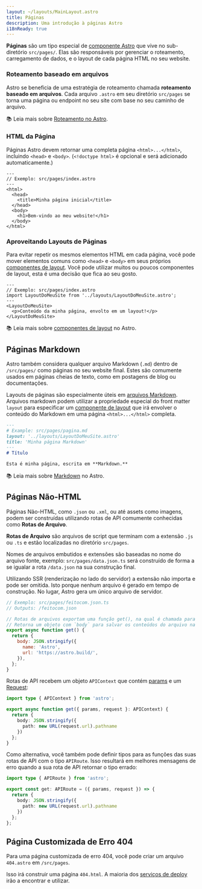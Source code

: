 ```yaml
---
layout: ~/layouts/MainLayout.astro
title: Páginas
description: Uma introdução à páginas Astro
i18nReady: true
---
```


**Páginas** são um tipo especial de [componente Astro](/pt-BR/core-concepts/astro-components/) que vive no sub-diretório  `src/pages/`. Elas são responsáveis por gerenciar o roteamento, carregamento de dados, e o layout de cada página HTML no seu website.

### Roteamento baseado em arquivos

Astro se beneficia de uma estratégia de roteamento chamada **roteamento baseado em arquivos**. Cada arquivo `.astro` em seu diretório `src/pages` se torna uma página ou endpoint no seu site com base no seu caminho de arquivo.

📚 Leia mais sobre [Roteamento no Astro](/pt-BR/core-concepts/routing/).

### HTML da Página

Páginas Astro devem retornar uma completa página `<html>...</html>`, incluindo `<head>` e `<body>`. (`<!doctype html>` é opcional e será adicionado automaticamente.)

```astro
---
// Exemplo: src/pages/index.astro
---
<html>
  <head>
    <title>Minha página inicial</title>
  </head>
  <body>
    <h1>Bem-vindo ao meu website!</h1>
  </body>
</html>
```

### Aproveitando Layouts de Páginas

Para evitar repetir os mesmos elementos HTML em cada página, você pode mover elementos comuns como `<head>` e `<body>` em seus próprios [componentes de layout](/pt-BR/core-concepts/layouts/). Você pode utilizar muitos ou poucos componentes de layout, esta é uma decisão que fica ao seu gosto.

```astro
---
// Exemplo: src/pages/index.astro
import LayoutDoMeuSite from '../layouts/LayoutDoMeuSite.astro';
---
<LayoutDoMeuSite>
  <p>Conteúdo da minha página, envolto em um layout!</p>
</LayoutDoMeuSite>
```

📚 Leia mais sobre [componentes de layout](/pt-BR/core-concepts/layouts/) no Astro.


## Páginas Markdown

Astro também considera qualquer arquivo Markdown (`.md`) dentro de `/src/pages/` como páginas no seu website final. Estes são comumente usados em páginas cheias de texto, como em postagens de blog ou documentações.

Layouts de páginas são especialmente úteis em [arquivos Markdown](#páginas-markdown). Arquivos markdown podem utilizar a propriedade especial do front matter `layout` para especificar um [componente de layout](/pt-BR/core-concepts/layouts/) que irá envolver o conteúdo do Markdown em uma página `<html>...</html>` completa.

```md
---
# Example: src/pages/pagina.md
layout: '../layouts/LayoutDoMeuSite.astro'
title: 'Minha página Markdown'
---
# Título

Esta é minha página, escrita em **Markdown.**
```

📚 Leia mais sobre [Markdown](/pt-BR/guides/markdown-content/) no Astro.


## Páginas Não-HTML

Páginas Não-HTML, como `.json` ou `.xml`, ou até assets como imagens, podem ser construídas utilizando rotas de API comumente conhecidas como **Rotas de Arquivo**.

**Rotas de Arquivo** são arquivos de script que terminam com a extensão `.js` ou `.ts` e estão localizadas no diretório `src/pages`.

Nomes de arquivos embutidos e extensões são baseadas no nome do arquivo fonte, exemplo: `src/pages/data.json.ts` será construído de forma a se igualar a rota `/data.json` na sua construção final.

Utilizando SSR (renderização no lado do servidor) a extensão não importa e pode ser omitida. Isto porque nenhum arquivo é gerado em tempo de construção. No lugar, Astro gera um único arquivo de servidor.

```js
// Exemplo: src/pages/feitocom.json.ts
// Outputs: /feitocom.json

// Rotas de arquivos exportam uma função get(), na qual é chamada para gerar o arquivo.
// Retorna um objeto com `body` para salvar os conteúdos do arquivo na sua construção final.
export async function get() {
  return {
    body: JSON.stringify({
      name: 'Astro',
      url: 'https://astro.build/',
    }),
  };
}
```

Rotas de API recebem um objeto `APIContext` que contém [params](/pt-BR/reference/api-reference/#params) e um [Request](https://developer.mozilla.org/pt-BR/docs/Web/API/Request):

```ts
import type { APIContext } from 'astro';

export async function get({ params, request }: APIContext) {
  return {
    body: JSON.stringify({
      path: new URL(request.url).pathname
    })
  };
}
```

Como alternativa, você também pode definir tipos para as funções das suas rotas de API com o tipo `APIRoute`. Isso resultará em melhores mensagens de erro quando a sua rota de API retornar o tipo errado:

```ts
import type { APIRoute } from 'astro';

export const get: APIRoute = ({ params, request }) => {
  return {
    body: JSON.stringify({
      path: new URL(request.url).pathname
    })
  };
};
```

## Página Customizada de Erro 404

Para uma página customizada de erro 404, você pode criar um arquivo `404.astro` em `/src/pages`.

Isso irá construir uma página `404.html`. A maioria dos [serviços de deploy](/pt-BR/guides/deploy/) irão a encontrar e utilizar.
